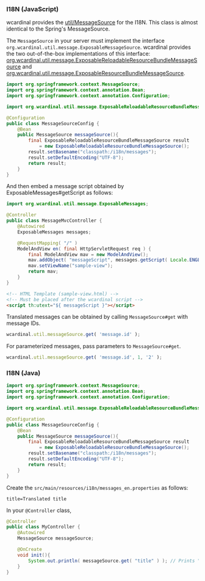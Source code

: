 ### I18N (JavaScript)

wcardinal provides the [util/MessageSource](../api/js/classes/util.messagesource.html) for the I18N.
This class is almost identical to the Spring's MessageSource.

The `MessageSource` in your server must implement the interface `org.wcardinal.util.message.ExposableMessageSource`.
wcardinal provides the two out-of-the-box implementations of this interface:
[org.wcardinal.util.message.ExposableReloadableResourceBundleMessageSource](../api/java/org/wcardinal/util/message/ExposableReloadableResourceBundleMessageSource.html) and
[org.wcardinal.util.message.ExposableResourceBundleMessageSource](../api/java/org/wcardinal/util/message/ExposableReloadableResourceBundleMessageSource.html).

```java
import org.springframework.context.MessageSource;
import org.springframework.context.annotation.Bean;
import org.springframework.context.annotation.Configuration;

import org.wcardinal.util.message.ExposableReloadableResourceBundleMessageSource;

@Configuration
public class MessageSourceConfig {
    @Bean
    public MessageSource messageSource(){
        final ExposableReloadableResourceBundleMessageSource result
            = new ExposableReloadableResourceBundleMessageSource();
        result.setBasename("classpath:/i18n/messages");
        result.setDefaultEncoding("UTF-8");
        return result;
    }
}
```

And then embed a message script obtained by ExposableMessages#getScript as follows:

```java
import org.wcardinal.util.message.ExposableMessages;

@Controller
public class MessageMvcController {
    @Autowired
    ExposableMessages messages;

    @RequestMapping( "/" )
    ModelAndView en( final HttpServletRequest req ) {
        final ModelAndView mav = new ModelAndView();
        mav.addObject( "messageScript", messages.getScript( Locale.ENGLISH ) );
        mav.setViewName("sample-view");
        return mav;
    }
}
```

```html
<!-- HTML Template (sample-view.html) -->
<!-- Must be placed after the wcardinal script -->
<script th:utext="${ messageScript }"></script>
```

Translated messages can be obtained by calling `MessageSource#get` with message IDs.

```javascript
wcardinal.util.messageSource.get( 'message.id' );
```

For parameterized messages, pass parameters to `MessageSource#get`.

```javascript
wcardinal.util.messageSource.get( 'message.id', 1, '2' );
```

### I18N (Java)

```java
import org.springframework.context.MessageSource;
import org.springframework.context.annotation.Bean;
import org.springframework.context.annotation.Configuration;

import org.wcardinal.util.message.ExposableReloadableResourceBundleMessageSource;

@Configuration
public class MessageSourceConfig {
    @Bean
    public MessageSource messageSource(){
        final ExposableReloadableResourceBundleMessageSource result
            = new ExposableReloadableResourceBundleMessageSource();
        result.setBasename("classpath:/i18n/messages");
        result.setDefaultEncoding("UTF-8");
        return result;
    }
}
```

Create the `src/main/resources/i18n/messages_en.properties` as follows:

```
title=Translated title
```

In your `@Controller` class,

```java
@Controller
public class MyController {
    @Autowired
    MessageSource messageSource;

    @OnCreate
    void init(){
        System.out.println( messageSource.get( "title" ) ); // Prints "Translated title"
    }
}
```
